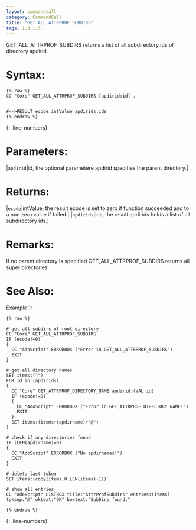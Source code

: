 ```yaml
---
layout: commandcall
category: CommandCall
title: "GET_ALL_ATTRPROF_SUBDIRS"
tags: 1.3 1.5
---
```


GET_ALL_ATTRPROF_SUBDIRS returns a list of all subdirectory ids of directory apdirid.

# Syntax:  

```adoscript
{% raw %}
CC "Core" GET_ALL_ATTRPROF_SUBDIRS [apdirid:id] .


#-->RESULT ecode:intValue apdirids:ids
{% endraw %}
```
{: .line-numbers}

# Parameters:  

|`apdirid`|id, the optional parametere apdirid specifies the parent directory.|

# Returns:  

|`ecode`|intValue, the result ecode is set to zero if function succeeded and to a non zero value if failed.|
|`apdirids`|ids, the result apdirids holds a list of all subdirectory ids.|

# Remarks:




If no parent directory is specified GET_ALL_ATTRPROF_SUBDIRS returns all super directories.





# See Also:  



Example 1:

```adoscript
{% raw %}

# get all subdirs of root directory
CC "Core" GET_ALL_ATTRPROF_SUBDIRS
IF (ecode!=0)
{
  CC "AdoScript" ERRORBOX ("Error in GET_ALL_ATTRPROF_SUBDIRS")
  EXIT
}

# get all directory names
SET items:("")
FOR id in:(apdirids)
{
  CC "Core" GET_ATTRPROF_DIRECTORY_NAME apdirid:(VAL id)
  IF (ecode!=0)
  {
    CC "AdoScript" ERRORBOX ("Error in GET_ATTRPROF_DIRECTORY_NAME!")
    EXIT
  }
  SET items:(items+(apdirname)+"@")
}

# check if any directories found
IF (LEN(apdirname)=0)
{
  CC "AdoScript" ERRORBOX ("No apdirnames!")
  EXIT
}

# delete last token
SET items:(copy(items,0,LEN(items)-1))

# show all entries
CC "AdoScript" LISTBOX title:"AttrProfSubDirs" entries:(items) toksep:"@" oktext:"OK" boxtext:"SubDirs found:"

{% endraw %}
```
{: .line-numbers}

